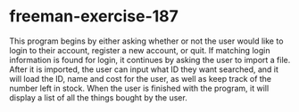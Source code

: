 # freeman-exercise-187
This program begins by either asking whether or not the user would like to login to their account, register a new account, or quit. If matching login information is found for login, it continues by asking the user to import a file. After it is imported, the user can input what ID they want searched, and it will load the ID, name and cost for the user, as well as keep track of the number left in stock. When the user is finished with the program, it will display a list of all the things bought by the user.
